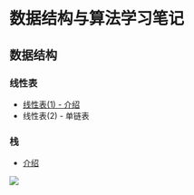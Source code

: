 # 数据结构与算法学习笔记

## 数据结构

### 线性表
- [线性表(1) - 介绍](https://github.com/shuanghong/Data-Structures-and-Algorithms/tree/master/DataStruct/LinearList)
- 线性表(2) - 单链表


### 栈
- [介绍](https://github.com/shuanghong/Data-Structures-and-Algorithms/tree/master/DataStruct/Stack)

![](http://i.imgur.com/pxSm8e4.png)

